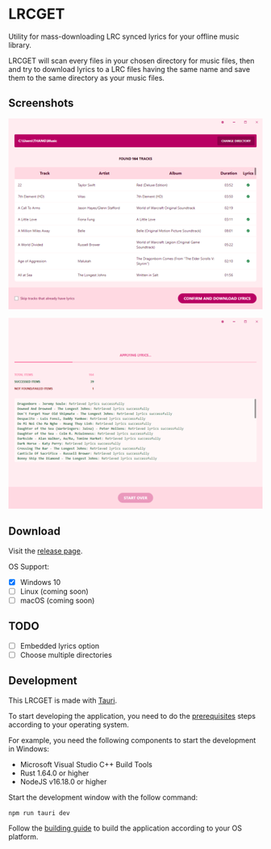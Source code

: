 # LRCGET

Utility for mass-downloading LRC synced lyrics for your offline music library.

LRCGET will scan every files in your chosen directory for music files, then and try to download lyrics to a LRC files having the same name and save them to the same directory as your music files.

## Screenshots

![01.png](screenshots/01.png)

![02.png](screenshots/02.png)

## Download

Visit the [release page](https://github.com/tranxuanthang/lrcget/releases).

OS Support:

- [x] Windows 10
- [ ] Linux (coming soon)
- [ ] macOS (coming soon)

## TODO

- [ ] Embedded lyrics option
- [ ] Choose multiple directories

## Development

This LRCGET is made with [Tauri](https://tauri.app).

To start developing the application, you need to do the [prerequisites](https://tauri.app/v1/guides/getting-started/prerequisites) steps according to your operating system.

For example, you need the following components to start the development in Windows:
- Microsoft Visual Studio C++ Build Tools
- Rust 1.64.0 or higher
- NodeJS v16.18.0 or higher

Start the development window with the follow command:

``` shell
npm run tauri dev
```

Follow the [building guide](https://tauri.app/v1/guides/building/) to build the application according to your OS platform.
